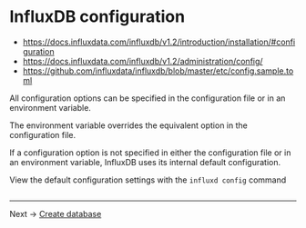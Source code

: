 # InfluxDB configuration

* https://docs.influxdata.com/influxdb/v1.2/introduction/installation/#configuration
* https://docs.influxdata.com/influxdb/v1.2/administration/config/
* https://github.com/influxdata/influxdb/blob/master/etc/config.sample.toml

All configuration options can be specified in the configuration file or in an environment variable.

The environment variable overrides the equivalent option in the configuration file.

If a configuration option is not specified in either the configuration file or in an environment variable, InfluxDB uses its internal default configuration.

View the default configuration settings with the `influxd config` command



```

```





------
Next -> [Create database](createDB.md)

